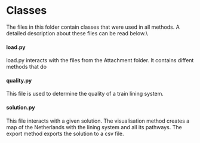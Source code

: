 # Classes
The files in this folder contain classes that were used in all methods. A detailed description about these files can be read below.\

#### load.py
load.py interacts with the files from the Attachment folder. It contains diffent methods that do 


#### quality.py
This file is used to determine the quality of a train lining system.


#### solution.py
This file interacts with a given solution. The visualisation method creates a map of the Netherlands with the lining system and all its pathways. The export method exports the solution to a csv file.